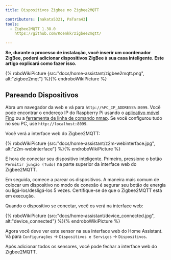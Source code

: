 ```yaml
---
title: Dispositivos Zigbee no Zigbee2MQTT

contributors: [nakata5321, PaTara43]
tools:
  - Zigbee2MQTT 1.38.0
    https://github.com/Koenkk/zigbee2mqtt/

---
```


**Se, durante o processo de instalação, você inserir um coordenador ZigBee, poderá adicionar dispositivos ZigBee à sua casa inteligente. Este artigo explicará como fazer isso.**

{% roboWikiPicture {src:"docs/home-assistant/zigbee2mqtt.png", alt:"zigbee2mqt"} %}{% endroboWikiPicture %}

## Pareando Dispositivos

Abra um navegador da web e vá para `http://%PC_IP_ADDRESS%:8099`. Você pode encontrar o endereço IP do Raspberry Pi
usando o [aplicativo móvel Fing](https://www.fing.com/products) ou a [ferramenta de linha de comando nmap](https://vitux.com/find-devices-connected-to-your-network-with-nmap/). Se você configurou tudo no seu PC, use `http://localhost:8099`.

Você verá a interface web do Zigbee2MQTT:


{% roboWikiPicture {src:"docs/home-assistant/z2m-webinterface.jpg", alt:"z2m-webinterface"} %}{% endroboWikiPicture %}


É hora de conectar seu dispositivo inteligente.
Primeiro, pressione o botão `Permitir junção (Tudo)` na parte superior da interface web do Zigbee2MQTT.

Em seguida, comece a parear os dispositivos. A maneira mais comum de colocar um dispositivo no modo de conexão é segurar seu botão de energia ou ligá-los/desligá-los 5 vezes. Certifique-se de que o Zigbee2MQTT está em execução.

Quando o dispositivo se conectar, você os verá na interface web:

{% roboWikiPicture {src:"docs/home-assistant/device_connected.jpg", alt:"device_connected"} %}{% endroboWikiPicture %}

Agora você deve ver este sensor na sua interface web do Home Assistant. Vá para `Configurações` -> `Dispositivos e Serviços` -> `Dispositivos`.

Após adicionar todos os sensores, você pode fechar a interface web do Zigbee2MQTT.